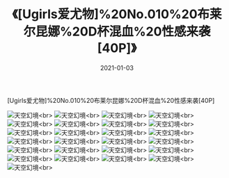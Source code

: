 ﻿---
layout: post
title: 《[Ugirls爱尤物]%20No.010%20布莱尔昆娜%20D杯混血%20性感来袭[40P]》
date: 2021-01-03
img: http://photo.orgx.cf/性感/2021/[Ugirls爱尤物]%20No.010%20布莱尔昆娜%20D杯混血%20性感来袭[40P]/000.jpg
tags: [美女,性感,泳衣]
---

[Ugirls爱尤物]%20No.010%20布莱尔昆娜%20D杯混血%20性感来袭[40P]



![天空幻境](http://photo.orgx.cf/性感/2021/[Ugirls爱尤物]%20No.010%20布莱尔昆娜%20D杯混血%20性感来袭[40P]/001.jpg''天空幻境'')<br>
![天空幻境](http://photo.orgx.cf/性感/2021/[Ugirls爱尤物]%20No.010%20布莱尔昆娜%20D杯混血%20性感来袭[40P]/002.jpg''天空幻境'')<br>
![天空幻境](http://photo.orgx.cf/性感/2021/[Ugirls爱尤物]%20No.010%20布莱尔昆娜%20D杯混血%20性感来袭[40P]/003.jpg''天空幻境'')<br>
![天空幻境](http://photo.orgx.cf/性感/2021/[Ugirls爱尤物]%20No.010%20布莱尔昆娜%20D杯混血%20性感来袭[40P]/004.jpg''天空幻境'')<br>
![天空幻境](http://photo.orgx.cf/性感/2021/[Ugirls爱尤物]%20No.010%20布莱尔昆娜%20D杯混血%20性感来袭[40P]/005.jpg''天空幻境'')<br>
![天空幻境](http://photo.orgx.cf/性感/2021/[Ugirls爱尤物]%20No.010%20布莱尔昆娜%20D杯混血%20性感来袭[40P]/006.jpg''天空幻境'')<br>
![天空幻境](http://photo.orgx.cf/性感/2021/[Ugirls爱尤物]%20No.010%20布莱尔昆娜%20D杯混血%20性感来袭[40P]/007.jpg''天空幻境'')<br>
![天空幻境](http://photo.orgx.cf/性感/2021/[Ugirls爱尤物]%20No.010%20布莱尔昆娜%20D杯混血%20性感来袭[40P]/008.jpg''天空幻境'')<br>
![天空幻境](http://photo.orgx.cf/性感/2021/[Ugirls爱尤物]%20No.010%20布莱尔昆娜%20D杯混血%20性感来袭[40P]/009.jpg''天空幻境'')<br>
![天空幻境](http://photo.orgx.cf/性感/2021/[Ugirls爱尤物]%20No.010%20布莱尔昆娜%20D杯混血%20性感来袭[40P]/010.jpg''天空幻境'')<br>
![天空幻境](http://photo.orgx.cf/性感/2021/[Ugirls爱尤物]%20No.010%20布莱尔昆娜%20D杯混血%20性感来袭[40P]/011.jpg''天空幻境'')<br>
![天空幻境](http://photo.orgx.cf/性感/2021/[Ugirls爱尤物]%20No.010%20布莱尔昆娜%20D杯混血%20性感来袭[40P]/012.jpg''天空幻境'')<br>
![天空幻境](http://photo.orgx.cf/性感/2021/[Ugirls爱尤物]%20No.010%20布莱尔昆娜%20D杯混血%20性感来袭[40P]/013.jpg''天空幻境'')<br>
![天空幻境](http://photo.orgx.cf/性感/2021/[Ugirls爱尤物]%20No.010%20布莱尔昆娜%20D杯混血%20性感来袭[40P]/014.jpg''天空幻境'')<br>
![天空幻境](http://photo.orgx.cf/性感/2021/[Ugirls爱尤物]%20No.010%20布莱尔昆娜%20D杯混血%20性感来袭[40P]/015.jpg''天空幻境'')<br>
![天空幻境](http://photo.orgx.cf/性感/2021/[Ugirls爱尤物]%20No.010%20布莱尔昆娜%20D杯混血%20性感来袭[40P]/016.jpg''天空幻境'')<br>
![天空幻境](http://photo.orgx.cf/性感/2021/[Ugirls爱尤物]%20No.010%20布莱尔昆娜%20D杯混血%20性感来袭[40P]/017.jpg''天空幻境'')<br>
![天空幻境](http://photo.orgx.cf/性感/2021/[Ugirls爱尤物]%20No.010%20布莱尔昆娜%20D杯混血%20性感来袭[40P]/018.jpg''天空幻境'')<br>
![天空幻境](http://photo.orgx.cf/性感/2021/[Ugirls爱尤物]%20No.010%20布莱尔昆娜%20D杯混血%20性感来袭[40P]/019.jpg''天空幻境'')<br>
![天空幻境](http://photo.orgx.cf/性感/2021/[Ugirls爱尤物]%20No.010%20布莱尔昆娜%20D杯混血%20性感来袭[40P]/020.jpg''天空幻境'')<br>
![天空幻境](http://photo.orgx.cf/性感/2021/[Ugirls爱尤物]%20No.010%20布莱尔昆娜%20D杯混血%20性感来袭[40P]/021.jpg''天空幻境'')<br>
![天空幻境](http://photo.orgx.cf/性感/2021/[Ugirls爱尤物]%20No.010%20布莱尔昆娜%20D杯混血%20性感来袭[40P]/022.jpg''天空幻境'')<br>
![天空幻境](http://photo.orgx.cf/性感/2021/[Ugirls爱尤物]%20No.010%20布莱尔昆娜%20D杯混血%20性感来袭[40P]/023.jpg''天空幻境'')<br>
![天空幻境](http://photo.orgx.cf/性感/2021/[Ugirls爱尤物]%20No.010%20布莱尔昆娜%20D杯混血%20性感来袭[40P]/024.jpg''天空幻境'')<br>
![天空幻境](http://photo.orgx.cf/性感/2021/[Ugirls爱尤物]%20No.010%20布莱尔昆娜%20D杯混血%20性感来袭[40P]/025.jpg''天空幻境'')<br>